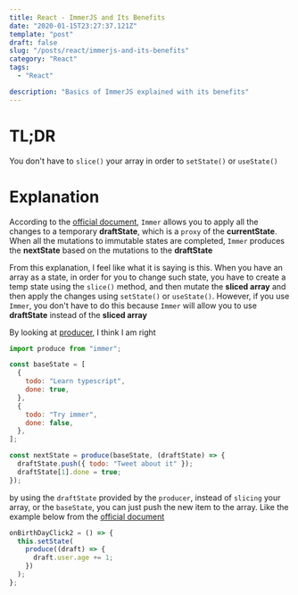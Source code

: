 ```yaml
---
title: React - ImmerJS and Its Benefits
date: "2020-01-15T23:27:37.121Z"
template: "post"
draft: false
slug: "/posts/react/immerjs-and-its-benefits"
category: "React"
tags:
  - "React"

description: "Basics of ImmerJS explained with its benefits"
---
```


# TL;DR

You don't have to `slice()` your array in order to `setState()` or `useState()`

# Explanation

According to the [official document](https://immerjs.github.io/immer/docs/introduction), `Immer` allows you to apply all the changes to a temporary **draftState**, which is a `proxy` of the **currentState**. When all the mutations to immutable states are completed, `Immer` produces the **nextState** based on the mutations to the **draftState**

From this explanation, I feel like what it is saying is this. When you have an array as a state, in order for you to change such state, you have to create a temp state using the `slice()` method, and then mutate the **sliced array** and then apply the changes using `setState()` or `useState()`. However, if you use `Immer`, you don't have to do this because `Immer` will allow you to use **draftState** instead of the **sliced array**

By looking at [producer](https://immerjs.github.io/immer/docs/produce), I think I am right

```javascript
import produce from "immer";

const baseState = [
  {
    todo: "Learn typescript",
    done: true,
  },
  {
    todo: "Try immer",
    done: false,
  },
];

const nextState = produce(baseState, (draftState) => {
  draftState.push({ todo: "Tweet about it" });
  draftState[1].done = true;
});
```

by using the `draftState` provided by the `producer`, instead of `slicing` your array, or the `baseState`, you can just push the new item to the array. Like the example below from the [official document](https://immerjs.github.io/immer/docs/example-setstate)

```javascript
onBirthDayClick2 = () => {
  this.setState(
    produce((draft) => {
      draft.user.age += 1;
    })
  );
};
```
